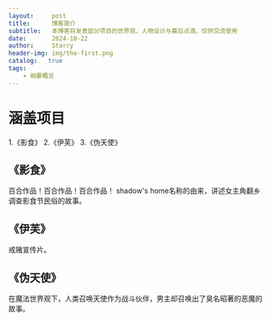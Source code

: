 ```yaml
---
layout:     post
title:      博客简介
subtitle:   本博客将发表部分项目的世界观、人物设计与幕后点滴，仅供交流使用
date:       2024-10-22
author:     Starry
header-img: img/the-first.png
catalog:   true
tags:
    - 纲要概览
---
```

# 涵盖项目
1.《影食》
2.《伊芙》
3.《伪天使》
## 《影食》
百合作品！百合作品！百合作品！
shadow's home名称的由来，讲述女主角翻乡调查影食节民俗的故事。
## 《伊芙》
戒赌宣传片。
## 《伪天使》
在魔法世界观下，人类召唤天使作为战斗伙伴，男主却召唤出了臭名昭著的恶魔的故事。
